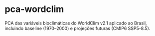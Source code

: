 # pca-wordclim
PCA das variáveis bioclimáticas do WorldClim v2.1 aplicado ao Brasil, incluindo baseline (1970–2000) e projeções futuras (CMIP6 SSP5-8.5).
